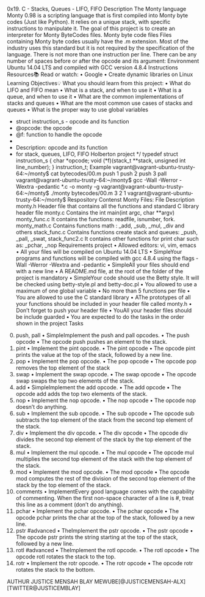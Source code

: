 0x19. C - Stacks, Queues - LIFO, FIFO
Description
The Monty language
Monty 0.98 is a scripting language that is first compiled into Monty byte codes (Just like Python). It relies on a unique stack, with specific instructions to manipulate it. The goal of this project is to create an interpreter for Monty ByteCodes files.
Monty byte code files
Files containing Monty byte codes usually have the .m extension. Most of the industry uses this standard but it is not required by the specification of the language. There is not more than one instruction per line. There can be any number of spaces before or after the opcode and its argument:
Environment
Ubuntu 14.04 LTS and compiled with GCC version 4.8.4
Instructions
Resources📚
Read or watch:
•	Google
•	Create dynamic libraries on Linux
Learning Objectives💡
What you should learn from this project:
•	What do LIFO and FIFO mean
•	What is a stack, and when to use it
•	What is a queue, and when to use it
•	What are the common implementations of stacks and queues
•	What are the most common use cases of stacks and queues
•	What is the proper way to use global variables
 * struct instruction_s - opcode and its function
 * @opcode: the opcode
 * @f: function to handle the opcode
 *
 * Description: opcode and its function
 * for stack, queues, LIFO, FIFO Holberton project
 */
typedef struct instruction_s
{
        char *opcode;
        void (*f)(stack_t **stack, unsigned int line_number);
} instruction_t;
Example
vagrant@vagrant-ubuntu-trusty-64:~/monty$ cat bytecodes/00.m
push 1
push 2
push 3
pall
vagrant@vagrant-ubuntu-trusty-64:~/monty$ gcc -Wall -Werror -Wextra -pedantic *.c -o monty -g
vagrant@vagrant-ubuntu-trusty-64:~/monty$ ./monty bytecodes/00.m
3
2
1
vagrant@vagrant-ubuntu-trusty-64:~/monty$
Respository Contenst
Monty Files:
File	Description
monty.h	Header file that contains all the functions and standard C library header file
monty.c	Contains the int main(int argc, char **argv)
monty_func.c	It contains the functions: readfile, isnumber, fork.
monty_math.c	Contains functions math : _add, _sub, _mul, _div and others
stack_func.c	Contains functions create stack and queues: _push, _pall, _swat,
stack_func2.c	It contains other functions for print char such as: _pchar, _nop
Requirements project
•	Allowed editors: vi, vim, emacs
•	All your files will be compiled on Ubuntu 14.04 LTS
•	SimpleYour programs and functions will be compiled with gcc 4.8.4 using the flags -Wall -Werror -Wextra and -pedantic
•	SimpleAll your files should end with a new line
•	A README.md file, at the root of the folder of the project is mandatory
•	SimpleYour code should use the Betty style. It will be checked using betty-style.pl and betty-doc.pl
•	You allowed to use a maximum of one global variable
•	No more than 5 functions per file
•	You are allowed to use the C standard library
•	AThe prototypes of all your functions should be included in your header file called monty.h
•	Don’t forget to push your header file
•	YouAll your header files should be include guarded
•	You are expected to do the tasks in the order shown in the project
Tasks
0. push, pall
•	SimpleImplement the push and pall opcodes.
•	The push opcode
•	The opcode push pushes an element to the stack.
1. pint
•	Implement the pint opcode.
•	The pint opcode
•	The opcode pint prints the value at the top of the stack, followed by a new line.
2. pop
•	Implement the pop opcode.
•	The pop opcode
•	The opcode pop removes the top element of the stack
3. swap
•	Implement the swap opcode.
•	The swap opcode
•	The opcode swap swaps the top two elements of the stack.
4. add
•	SimpleImplement the add opcode.
•	The add opcode
•	The opcode add adds the top two elements of the stack.
5. nop
•	Implement the nop opcode.
•	The nop opcode
•	The opcode nop doesn’t do anything.
6. sub
•	Implement the sub opcode.
•	The sub opcode
•	The opcode sub subtracts the top element of the stack from the second top element of the stack.
7. div
•	Implement the div opcode.
•	The div opcode
•	The opcode div divides the second top element of the stack by the top element of the stack.
8. mul
•	Implement the mul opcode.
•	The mul opcode
•	The opcode mul multiplies the second top element of the stack with the top element of the stack.
9. mod
•	Implement the mod opcode.
•	The mod opcode
•	The opcode mod computes the rest of the division of the second top element of the stack by the top element of the stack.
10. comments
•	ImplementEvery good language comes with the capability of commenting. When the first non-space character of a line is #, treat this line as a comment (don’t do anything).
11. pchar
•	Implement the pchar opcode.
•	The pchar opcode
•	The opcode pchar prints the char at the top of the stack, followed by a new line.
12. pstr #advanced
•	TheImplement the pstr opcode.
•	The pstr opcode
•	The opcode pstr prints the string starting at the top of the stack, followed by a new line.
13. rotl #advanced
•	TheImplement the rotl opcode.
•	The rotl opcode
•	The opcode rotl rotates the stack to the top.
14. rotr
•	Implement the rotr opcode.
•	The rotr opcode
•	The opcode rotr rotates the stack to the bottom.

AUTHUR
JUSTICE MENSAH BLAY MEWUBE[@JUSTICEMENSAH-ALX][TWITTER@JUSTICEMBLAY]
